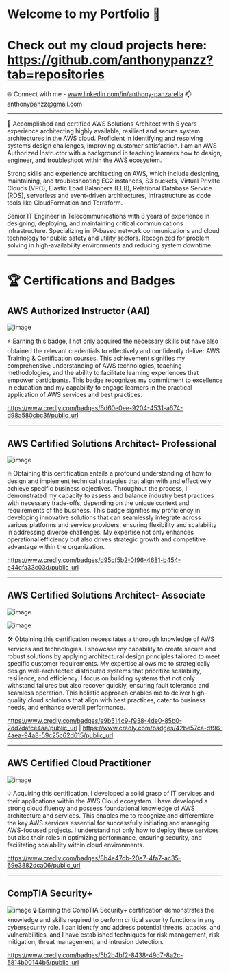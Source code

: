 # Welcome to my Portfolio 👋

# Check out my cloud projects here: https://github.com/anthonypanzz?tab=repositories 

🌐 Connect with me - www.linkedin.com/in/anthony-panzarella
📫 anthonypanzz@gmail.com

---

 🚀 Accomplished and certified AWS Solutions Architect with 5 years experience architecting highly available, resilient and secure system architectures in the AWS cloud. Proficient in identifying and resolving systems design challenges, improving customer satisfaction. I am an AWS Authorized Instructor with a background in teaching learners how to design, engineer, and troubleshoot within the AWS ecosystem. 

Strong skills and experience architecting on AWS, which include designing, maintaining, and troubleshooting EC2 instances, S3 buckets, Virtual Private Clouds (VPC), Elastic Load Balancers (ELB), Relational Database Service (RDS), serverless and event-driven architectures, infrastructure as code tools like CloudFormation and Terraform.

Senior IT Engineer in Telecommunications with 8 years of experience in designing, deploying, and maintaining critical communications infrastructure. Specializing in IP-based network communications and cloud technology for public safety and utility sectors. Recognized for problem solving in high-availability environments and reducing system downtime. 

---
# 🏆 Certifications and Badges
## AWS Authorized Instructor (AAI) ##      
![image](https://github.com/user-attachments/assets/9780dc63-ea5f-4393-a496-4e96cf8f4245)

⚡ Earning this badge, I not only acquired the necessary skills but have also obtained the relevant credentials to effectively and confidently deliver AWS Training & Certification courses. This achievement signifies my comprehensive understanding of AWS technologies, teaching methodologies, and the ability to facilitate learning experiences that empower participants. This badge recognizes my commitment to excellence in education and my capability to engage learners in the practical application of AWS services and best practices.

https://www.credly.com/badges/6d60e0ee-9204-4531-a674-d98a580cbc3f/public_url

---
## AWS Certified Solutions Architect- Professional ##
![image](https://github.com/user-attachments/assets/81bf2c0b-836e-42d8-b7a2-f46b866a0c97)

🔥 Obtaining this certification entails a profound understanding of how to design and implement technical strategies that align with and effectively achieve specific business objectives. Throughout the process, I demonstrated my capacity to assess and balance industry best practices with necessary trade-offs, depending on the unique context and requirements of the business. This badge signifies my proficiency in developing innovative solutions that can seamlessly integrate across various platforms and service providers, ensuring flexibility and scalability in addressing diverse challenges. My expertise not only enhances operational efficiency but also drives strategic growth and competitive advantage within the organization.

https://www.credly.com/badges/d95cf5b2-0f96-4681-b454-e44cfa33c03d/public_url

---
## AWS Certified Solutions Architect- Associate ##
![image](https://github.com/user-attachments/assets/59d665f7-0575-4207-bdc7-675a4ade1789)

![image](https://github.com/user-attachments/assets/062bbace-1bbd-4a6e-a4d3-68db22b8150c)


🛠️ Obtaining this certification necessitates a thorough knowledge of AWS services and technologies. I showcase my capability to create secure and robust solutions by applying architectural design principles tailored to meet specific customer requirements. My expertise allows me to strategically design well-architected distributed systems that prioritize scalability, resilience, and efficiency. I focus on building systems that not only withstand failures but also recover quickly, ensuring fault tolerance and seamless operation. This holistic approach enables me to deliver high-quality cloud solutions that align with best practices, cater to business needs, and enhance overall performance.

https://www.credly.com/badges/e9b514c9-f938-4de0-85b0-2dd7dafce4aa/public_url |
https://www.credly.com/badges/42be57ca-df96-4aea-94a8-59c25c62d615/public_url

---
## AWS Certified Cloud Practitioner ##
![image](https://github.com/user-attachments/assets/d2b9b9c7-f6f0-4645-a095-8b0f89657e80)

💡 Acquiring this certification, I developed a solid grasp of IT services and their applications within the AWS Cloud ecosystem. I have developed a strong cloud fluency and possess foundational knowledge of AWS architecture and services. This enables me to recognize and differentiate the key AWS services essential for successfully initiating and managing AWS-focused projects. I understand not only how to deploy these services but also their roles in optimizing performance, ensuring security, and facilitating scalability within cloud environments.

https://www.credly.com/badges/8b4e47db-20e7-4fa7-ac35-69e3882dca06/public_url

---
## CompTIA Security+ ##
![image](https://github.com/user-attachments/assets/43b75bfe-fb88-4f4c-831f-34ffc57ed75e)
🔒 Earning the CompTIA Security+ certification demonstrates the knowledge and skills required to perform critical security functions in any cybersecurity role. I can identify and address potential threats, attacks, and vulnerabilities, and I have established techniques for risk management, risk mitigation, threat management, and intrusion detection.

https://www.credly.com/badges/5b2b4bf2-8438-49d7-8a2c-5814b00144b5/public_url










